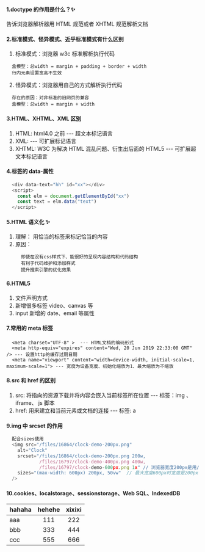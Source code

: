 #### 1.doctype 的作用是什么？✨

告诉浏览器解析器用 HTML 规范或者 XHTML 规范解析文档

#### 2.标准模式、怪异模式、近乎标准模式有什么区别

1. 标准模式：浏览器 w3c 标准解析执行代码

```
  盒模型：总width = margin + padding + border + width
  行内元素设置宽高不生效
```

2. 怪异模式：浏览器用自己的方式解析执行代码

```
  存在的原因：对非标准的旧网页的兼容
  盒模型：总width = margin + width
```

#### 3.HTML、XHTML、XML 区别

1. HTML: html4.0 之前 --- 超文本标记语言
2. XML: --- 可扩展标记语言
3. XHTML: W3C 为解决 HTML 混乱问题、衍生出后面的 HTML5 --- 可扩展超文本标记语言

#### 4.标签的 data-属性

```javascript
  <div data-text="hh" id="xx"></div>
  <script>
    const elm = document.getElementById("xx")
    const text = elm.data("text")
  </script>
```

#### 5.HTML 语义化 ✨

1. 理解： 用恰当的标签来标记恰当的内容
2. 原因：
   ```
     即使在没有css样式下、能很好的呈现内容结构和代码结构
     有利于代码维护和添加样式
     提升搜索引擎的优化效果
   ```

#### 6.HTML5

1. 文件声明方式<!DOCTYPE HTML>
2. 新增很多标签 video、canvas 等
3. input 新增的 date、email 等属性

#### 7.常用的 meta 标签

```
  <meta charset="UTF-8" >  --- HTML文档的编码形式
  <meta http-equiv="expires" content="Wed, 20 Jun 2019 22:33:00 GMT" /> --- 设置http的缓存过期日期
  <meta name="viewport" content="width=device-width, initial-scale=1, maximum-scale=1"> --- 宽度为设备宽度、初始化缩放为1、最大缩放为不缩放
```

#### 8.src 和 href 的区别

1. src: 将指向的资源下载并将内容会嵌入当前标签所在位置 --- 标签：img 、iframe、 js 脚本
2. href: 用来建立和当前元素或文档的连接 --- 标签: a

#### 9.img 中 srcset 的作用

```javascript
  配合sizes使用
  <img src="/files/16864/clock-demo-200px.png"
    alt="Clock"
    srcset="/files/16864/clock-demo-200px.png 200w,
            /files/16797/clock-demo-400px.png 400w,
            /files/16797/clock-demo-600px.png 1x" // 浏览器宽度200px是用/files/16864/clock-demo-200px.png，浏览器宽度400px用/files/16797/clock-demo-400px.png，1x只对固定宽度的img有用
    sizes="(max-width: 600px) 200px, 50vw"  // 最大宽度600px时宽度是200px否则50vw
  />
```

#### 10.cookies、localstorage、sessionstorage、Web SQL、IndexedDB

| hahaha | hehehe | xixixi |
| ------ | :----: | :----: |
| aaa    |  111   |  222   |
| bbb    |  333   |  444   |
| ccc    |  555   |  666   |
